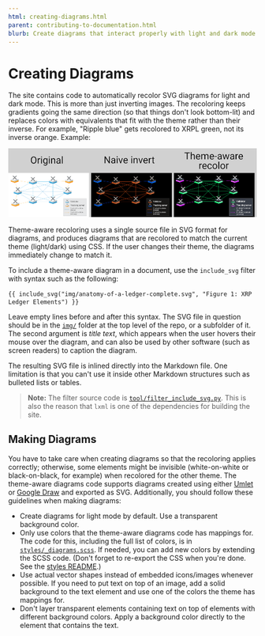 ```yaml
---
html: creating-diagrams.html
parent: contributing-to-documentation.html
blurb: Create diagrams that interact properly with light and dark mode settings.
---
```

# Creating Diagrams

The site contains code to automatically recolor SVG diagrams for light and dark mode. This is more than just inverting images. The recoloring keeps gradients going the same direction (so that things don't look bottom-lit) and replaces colors with equivalents that fit with the theme rather than their inverse. For example, "Ripple blue" gets recolored to XRPL green, not its inverse orange. Example:

![Comparison of invert and theme-aware recoloring](img/theme-aware-recolor.png)

Theme-aware recoloring uses a single source file in SVG format for diagrams, and produces diagrams that are recolored to match the current theme (light/dark) using CSS. If the user changes their theme, the diagrams immediately change to match it.

To include a theme-aware diagram in a document, use the `include_svg` filter with syntax such as the following:

```jinja
{{ include_svg("img/anatomy-of-a-ledger-complete.svg", "Figure 1: XRP Ledger Elements") }}
```

Leave empty lines before and after this syntax. The SVG file in question should be in the [`img/`](https://github.com/XRPLF/xrpl-dev-portal/tree/master/img) folder at the top level of the repo, or a subfolder of it. The second argument is _title text_, which appears when the user hovers their mouse over the diagram, and can also be used by other software (such as screen readers) to caption the diagram.

The resulting SVG file is inlined directly into the Markdown file. One limitation is that you can't use it inside other Markdown structures such as bulleted lists or tables.

> **Note:** The filter source code is [`tool/filter_include_svg.py`](https://github.com/XRPLF/xrpl-dev-portal/blob/master/tool/filter_include_svg.py). This is also the reason that `lxml` is one of the dependencies for building the site.

## Making Diagrams

You have to take care when creating diagrams so that the recoloring applies correctly; otherwise, some elements might be invisible (white-on-white or black-on-black, for example) when recolored for the other theme. The theme-aware diagrams code supports diagrams created using either [Umlet](https://www.umlet.com/) or [Google Draw](https://docs.google.com/drawings/) and exported as SVG. Additionally, you should follow these guidelines when making diagrams:

- Create diagrams for light mode by default. Use a transparent background color.
- Only use colors that the theme-aware diagrams code has mappings for. The code for this, including the full list of colors, is in [`styles/_diagrams.scss`](https://github.com/XRPLF/xrpl-dev-portal/blob/master/styles/_diagrams.scss). If needed, you can add new colors by extending the SCSS code. (Don't forget to re-export the CSS when you're done. See the [styles README](https://github.com/XRPLF/xrpl-dev-portal/blob/master/styles/README.md).)
- Use actual vector shapes instead of embedded icons/images whenever possible. If you need to put text on top of an image, add a solid background to the text element and use one of the colors the theme has mappings for.
- Don't layer transparent elements containing text on top of elements with different background colors. Apply a background color directly to the element that contains the text.